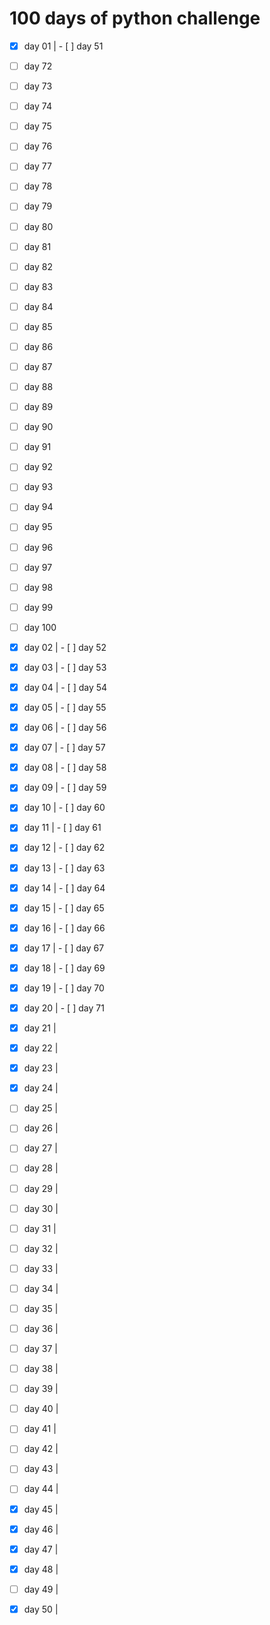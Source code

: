 # 100 days of python challenge
- [x] day 01 | - [ ] day 51


- [ ] day 72
- [ ] day 73
- [ ] day 74
- [ ] day 75
- [ ] day 76
- [ ] day 77
- [ ] day 78
- [ ] day 79
- [ ] day 80
- [ ] day 81
- [ ] day 82
- [ ] day 83
- [ ] day 84
- [ ] day 85
- [ ] day 86
- [ ] day 87
- [ ] day 88
- [ ] day 89
- [ ] day 90
- [ ] day 91
- [ ] day 92
- [ ] day 93
- [ ] day 94
- [ ] day 95
- [ ] day 96
- [ ] day 97
- [ ] day 98
- [ ] day 99
- [ ] day 100
- [x] day 02 | - [ ] day 52
- [x] day 03 | - [ ] day 53
- [x] day 04 | - [ ] day 54
- [x] day 05 | - [ ] day 55
- [x] day 06 | - [ ] day 56
- [x] day 07 | - [ ] day 57
- [x] day 08 | - [ ] day 58
- [x] day 09 | - [ ] day 59
- [x] day 10 | - [ ] day 60
- [x] day 11 | - [ ] day 61
- [x] day 12 | - [ ] day 62
- [x] day 13 | - [ ] day 63
- [x] day 14 | - [ ] day 64
- [x] day 15 | - [ ] day 65
- [x] day 16 | - [ ] day 66
- [x] day 17 | - [ ] day 67
- [x] day 18 | - [ ] day 69
- [x] day 19 | - [ ] day 70
- [x] day 20 | - [ ] day 71
- [x] day 21 |
- [x] day 22 |
- [x] day 23 |
- [x] day 24 |
- [ ] day 25 |
- [ ] day 26 |
- [ ] day 27 |
- [ ] day 28 |
- [ ] day 29 |
- [ ] day 30 |
- [ ] day 31 |
- [ ] day 32 |
- [ ] day 33 |
- [ ] day 34 |
- [ ] day 35 |
- [ ] day 36 |
- [ ] day 37 |
- [ ] day 38 |
- [ ] day 39 |
- [ ] day 40 |
- [ ] day 41 |
- [ ] day 42 |
- [ ] day 43 |
- [ ] day 44 |
- [x] day 45 |
- [x] day 46 |
- [x] day 47 |
- [x] day 48 |
- [ ] day 49 |
- [x] day 50 |
 

